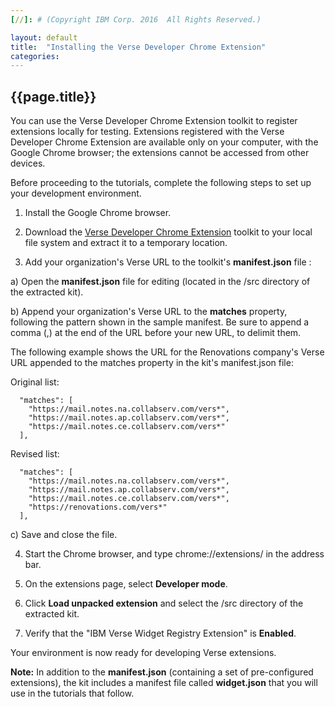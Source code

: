 ```yaml
---
[//]: # (Copyright IBM Corp. 2016  All Rights Reserved.)

layout: default
title:  "Installing the Verse Developer Chrome Extension"
categories: 
---
```


## {{page.title}}  

You can use the Verse Developer Chrome Extension toolkit to register extensions locally for testing. Extensions registered with the Verse Developer Chrome Extension are available only on your computer, with the Google Chrome browser; the extensions cannot be accessed from other devices.

Before proceeding to the tutorials, complete the following steps to set up your development environment.

1. Install the Google Chrome browser.

2. Download the [Verse Developer Chrome Extension][1] toolkit to your local file system and extract it to a temporary location.

3. Add your organization's Verse URL to the toolkit's __manifest.json__ file :

  a) Open the __manifest.json__ file for editing (located in the /src directory of the extracted kit).

  b) Append your organization's Verse URL to the __matches__ property, following the pattern shown in the sample manifest. Be sure to append a comma (,) at the end of the URL before your new URL, to delimit them.

  The following example shows the URL for the Renovations company's Verse URL appended to the matches property in the kit's manifest.json file:

  Original list:
  ```
    "matches": [
      "https://mail.notes.na.collabserv.com/vers*",
      "https://mail.notes.ap.collabserv.com/vers*",
      "https://mail.notes.ce.collabserv.com/vers*"
    ],
  ```

  Revised list:
  ```
    "matches": [
      "https://mail.notes.na.collabserv.com/vers*",
      "https://mail.notes.ap.collabserv.com/vers*",
      "https://mail.notes.ce.collabserv.com/vers*",
      "https://renovations.com/vers*"
    ],
  ```

  c) Save and close the file.

4. Start the Chrome browser, and type chrome://extensions/ in the address bar.

5. On the extensions page, select __Developer mode__. 

6. Click __Load unpacked extension__ and select the /src directory of the extracted kit.

7. Verify that the "IBM Verse Widget Registry Extension" is __Enabled__.

Your environment is now ready for developing Verse extensions.

__Note:__ In addition to the __manifest.json__ (containing a set of pre-configured extensions), the kit includes a manifest file called __widget.json__ that you will use in the tutorials that follow.


[1]: {{site.verse-developer-chrome-ext}}
